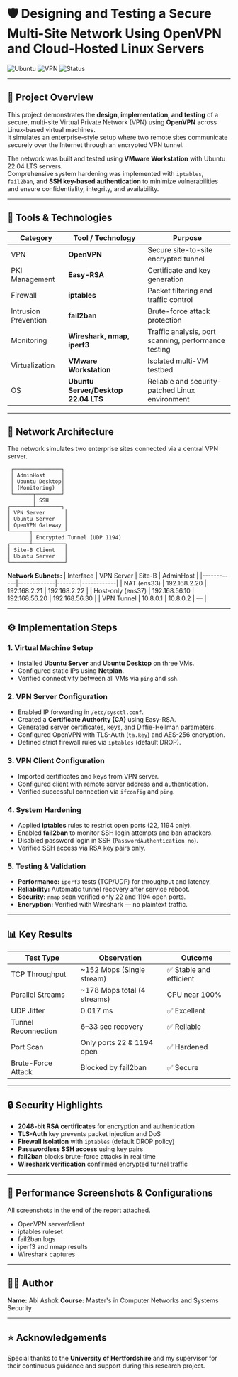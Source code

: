 # 🛡️ Designing and Testing a Secure Multi-Site Network Using OpenVPN and Cloud-Hosted Linux Servers

![Ubuntu](https://img.shields.io/badge/OS-Ubuntu%2022.04-orange)
![VPN](https://img.shields.io/badge/Tool-OpenVPN-blue)
![Status](https://img.shields.io/badge/Status-Completed-success)

---

## 📘 Project Overview

This project demonstrates the **design, implementation, and testing** of a secure, multi-site Virtual Private Network (VPN) using **OpenVPN** across Linux-based virtual machines.  
It simulates an enterprise-style setup where two remote sites communicate securely over the Internet through an encrypted VPN tunnel.

The network was built and tested using **VMware Workstation** with Ubuntu 22.04 LTS servers.  
Comprehensive system hardening was implemented with `iptables`, `fail2ban`, and **SSH key-based authentication** to minimize vulnerabilities and ensure confidentiality, integrity, and availability.

---

## 🧰 Tools & Technologies

| Category | Tool / Technology | Purpose |
|-----------|------------------|----------|
| VPN | **OpenVPN** | Secure site-to-site encrypted tunnel |
| PKI Management | **Easy-RSA** | Certificate and key generation |
| Firewall | **iptables** | Packet filtering and traffic control |
| Intrusion Prevention | **fail2ban** | Brute-force attack protection |
| Monitoring | **Wireshark**, **nmap**, **iperf3** | Traffic analysis, port scanning, performance testing |
| Virtualization | **VMware Workstation** | Isolated multi-VM testbed |
| OS | **Ubuntu Server/Desktop 22.04 LTS** | Reliable and security-patched Linux environment |

---

## 🧱 Network Architecture

The network simulates two enterprise sites connected via a central VPN server.


     ┌───────────────┐
     │ AdminHost     │
     │ Ubuntu Desktop│
     │ (Monitoring)  │
     └──────┬────────┘
            │ SSH
    ┌───────┴────────┐
    │ VPN Server      │
    │ Ubuntu Server   │
    │ OpenVPN Gateway │
    └──────┬──────────┘
           │ Encrypted Tunnel (UDP 1194)
    ┌──────┴──────────┐
    │ Site-B Client   │
    │ Ubuntu Server   │
    └─────────────────┘





**Network Subnets:**
| Interface | VPN Server | Site-B | AdminHost |
|------------|-------------|--------|------------|
| NAT (ens33) | 192.168.2.20 | 192.168.2.21 | 192.168.2.22 |
| Host-only (ens37) | 192.168.56.10 | 192.168.56.20 | 192.168.56.30 |
| VPN Tunnel | 10.8.0.1 | 10.8.0.2 | — |

---

## ⚙️ Implementation Steps

### 1. Virtual Machine Setup
- Installed **Ubuntu Server** and **Ubuntu Desktop** on three VMs.
- Configured static IPs using **Netplan**.
- Verified connectivity between all VMs via `ping` and `ssh`.

### 2. VPN Server Configuration
- Enabled IP forwarding in `/etc/sysctl.conf`.
- Created a **Certificate Authority (CA)** using Easy-RSA.
- Generated server certificates, keys, and Diffie-Hellman parameters.
- Configured OpenVPN with TLS-Auth (`ta.key`) and AES-256 encryption.
- Defined strict firewall rules via `iptables` (default DROP).

### 3. VPN Client Configuration
- Imported certificates and keys from VPN server.
- Configured client with remote server address and authentication.
- Verified successful connection via `ifconfig` and `ping`.

### 4. System Hardening
- Applied **iptables** rules to restrict open ports (22, 1194 only).
- Enabled **fail2ban** to monitor SSH login attempts and ban attackers.
- Disabled password login in SSH (`PasswordAuthentication no`).
- Verified SSH access via RSA key pairs only.

### 5. Testing & Validation
- **Performance:** `iperf3` tests (TCP/UDP) for throughput and latency.  
- **Reliability:** Automatic tunnel recovery after service reboot.  
- **Security:** `nmap` scan verified only 22 and 1194 open ports.  
- **Encryption:** Verified with Wireshark — no plaintext traffic.

---

## 📊 Key Results

| Test Type | Observation | Outcome |
|------------|--------------|----------|
| TCP Throughput | ~152 Mbps (Single stream) | ✅ Stable and efficient |
| Parallel Streams | ~178 Mbps total (4 streams) | CPU near 100% |
| UDP Jitter | 0.017 ms | ✅ Excellent |
| Tunnel Reconnection | 6–33 sec recovery | ✅ Reliable |
| Port Scan | Only ports 22 & 1194 open | ✅ Hardened |
| Brute-Force Attack | Blocked by fail2ban | ✅ Secure |

---

## 🔒 Security Highlights

-  **2048-bit RSA certificates** for encryption and authentication  
-  **TLS-Auth** key prevents packet injection and DoS  
-  **Firewall isolation** with `iptables` (default DROP policy)  
-  **Passwordless SSH access** using key pairs  
-  **fail2ban** blocks brute-force attacks in real time  
-  **Wireshark verification** confirmed encrypted tunnel traffic  

---

## 🧪 Performance Screenshots & Configurations

All screenshots in the end of the report attached.
- OpenVPN server/client  
- iptables ruleset  
- fail2ban logs  
- iperf3 and nmap results  
- Wireshark captures  

---

## 🧑‍💻 Author

**Name:** Abi Ashok
**Course:** Master's in Computer Networks and Systems Security

---

## ⭐ Acknowledgements

Special thanks to the **University of Hertfordshire** and my supervisor for their continuous guidance and support during this research project.
